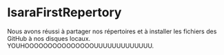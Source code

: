 # IsaraFirstRepertory

Nous avons réussi à partager nos répertoires et à installer les fichiers des GitHub à nos disques locaux. YOUHOOOOOOOOOOOOOOOUUUUUUUUUUUUU. 
